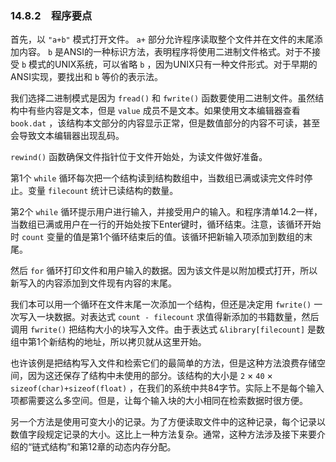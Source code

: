 ### 14.8.2　程序要点

首先，以 `"a+b"` 模式打开文件。 `a+` 部分允许程序读取整个文件并在文件的末尾添加内容。 `b` 是ANSI的一种标识方法，表明程序将使用二进制文件格式。对于不接受 `b` 模式的UNIX系统，可以省略 `b` ，因为UNIX只有一种文件形式。对于早期的ANSI实现，要找出和 `b` 等价的表示法。

我们选择二进制模式是因为 `fread()` 和 `fwrite()` 函数要使用二进制文件。虽然结构中有些内容是文本，但是 `value` 成员不是文本。如果使用文本编辑器查看 `book.dat` ，该结构本文部分的内容显示正常，但是数值部分的内容不可读，甚至会导致文本编辑器出现乱码。

`rewind()` 函数确保文件指针位于文件开始处，为读文件做好准备。

第1个 `while` 循环每次把一个结构读到结构数组中，当数组已满或读完文件时停止。变量 `filecount` 统计已读结构的数量。

第2个 `while` 循环提示用户进行输入，并接受用户的输入。和程序清单14.2一样，当数组已满或用户在一行的开始处按下Enter键时，循环结束。注意，该循环开始时 `count` 变量的值是第1个循环结束后的值。该循环把新输入项添加到数组的末尾。

然后 `for` 循环打印文件和用户输入的数据。因为该文件是以附加模式打开，所以新写入的内容添加到文件现有内容的末尾。

我们本可以用一个循环在文件末尾一次添加一个结构，但还是决定用 `fwrite()` 一次写入一块数据。对表达式 `count - filecount` 求值得新添加的书籍数量，然后调用 `fwrite()` 把结构大小的块写入文件。由于表达式 `&library[filecount]` 是数组中第1个新结构的地址，所以拷贝就从这里开始。

也许该例是把结构写入文件和检索它们的最简单的方法，但是这种方法浪费存储空间，因为这还保存了结构中未使用的部分。该结构的大小是 `2` × `40` × `sizeof(char)+sizeof(float)` ，在我们的系统中共84字节。实际上不是每个输入项都需要这么多空间。但是，让每个输入块的大小相同在检索数据时很方便。

另一个方法是使用可变大小的记录。为了方便读取文件中的这种记录，每个记录以数值字段规定记录的大小。这比上一种方法复杂。通常，这种方法涉及接下来要介绍的“链式结构”和第12章的动态内存分配。

